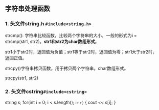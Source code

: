 ## 字符串处理函数

### 1. 头文件string.h `#include<string.h>`

strcmp(): 字符串比较函数，比较两个字符串的大小，一般的形式为i = strcmp(str1, str2)。**str1和str2为char数组形式**。

str1小于str2时，返回值为负值；str1等于str2时，返回值为零；str1大于str2时，返回正值。

strcpy()字符串拷贝函数，用于拷贝两个字符串。char数组形式。

strcpy(str1, str2)

### 2. 头文件cstring`#include<cstring>`

string s;
for(int i = 0; i < s.length(); i++) {
  cout << s[i];
}
